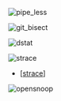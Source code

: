 ![pipe_less](https://img001.prntscr.com/file/img001/td1y8UtGR4CZdCLLNfnWOA.png)

![git_bisect](https://img001.prntscr.com/file/img001/soJAAl1cRfONa9c08iXxBA.png)

![dstat](https://img001.prntscr.com/file/img001/8lhlkeqsQSanDzkQl8YuIQ.png)

![strace](https://img001.prntscr.com/file/img001/3JO-oudfR5Kn-5pLepwVJg.png) 
- [[strace]]

![opensnoop](https://prnt.sc/HFY2l1A0PZiO)


[//begin]: # "Autogenerated link references for markdown compatibility"
[strace]: strace "strace"
[//end]: # "Autogenerated link references"